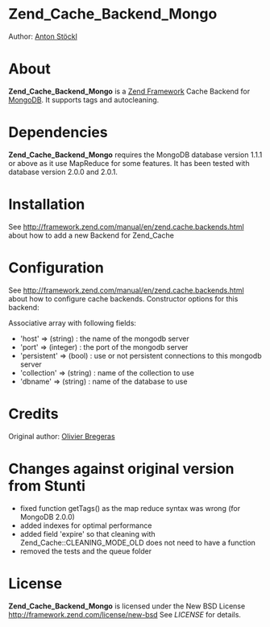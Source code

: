 Zend_Cache_Backend_Mongo
============
Author: [Anton Stöckl](mailto:anton@stoeckl.de)

About
=====
**Zend_Cache_Backend_Mongo** is a [Zend Framework](http://framework.zend.com) Cache Backend for [MongoDB](http://www.mongodb.org).
It supports tags and autocleaning.

Dependencies
============
**Zend_Cache_Backend_Mongo** requires the MongoDB database version 1.1.1 or above as it use MapReduce for some features.
It has been tested with database version 2.0.0 and 2.0.1.

Installation
============

See http://framework.zend.com/manual/en/zend.cache.backends.html about how to add a new Backend for Zend_Cache

Configuration
=============

See http://framework.zend.com/manual/en/zend.cache.backends.html about how to configure cache backends.
Constructor options for this backend:

Associative array with following fields:

- 'host' => (string) : the name of the mongodb server
- 'port' => (integer) : the port of the mongodb server
- 'persistent' => (bool) : use or not persistent connections to this mongodb server
- 'collection' => (string) : name of the collection to use
- 'dbname' => (string) : name of the database to use

Credits
=======

Original author: [Olivier Bregeras](mailto:olivier.bregeras@gmail.com)

Changes against original version from Stunti
============================================

- fixed function getTags() as the map reduce syntax was wrong (for MongoDB 2.0.0)
- added indexes for optimal performance
- added field 'expire' so that cleaning with Zend_Cache::CLEANING_MODE_OLD does not need to have a function
- removed the tests and the queue folder

License
=======
**Zend_Cache_Backend_Mongo** is licensed under the New BSD License http://framework.zend.com/license/new-bsd
See *LICENSE* for details.
